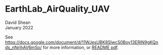 # EarthLab_AirQuality_UAV
David Shean  
January 2022

See https://docs.google.com/document/d/11WJesUBK8SlwcS0Boy13ERlN9gKQnds_nNrihAV6mSo/ for more information, or [README pdf](docs/EarthLab_LiDAR_Data_README.pdf).

